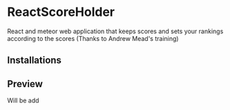 # ReactScoreHolder
React and meteor web application that keeps scores and sets your rankings according to the scores (Thanks to Andrew Mead's training)
<h2>Installations</h2>
<h2>Preview</h2>
<p>Will be add</p>
